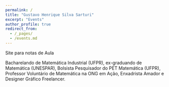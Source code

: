 ```yaml
---
permalink: /
title: "Gustavo Henrique Silva Sarturi"
excerpt: "Events"
author_profile: true
redirect_from: 
  - /_pages/
  - /events.md
---
```



Site para notas de Aula

Bacharelando de Matemática Industrial (UFPR), ex-graduando de Matemática (UNESPAR), Bolsista Pesquisador do PET Matemática (UFPR), Professor Voluntário de Matemática na ONG em Ação, Enxadrista Amador e Designer Gráfico Freelancer.
